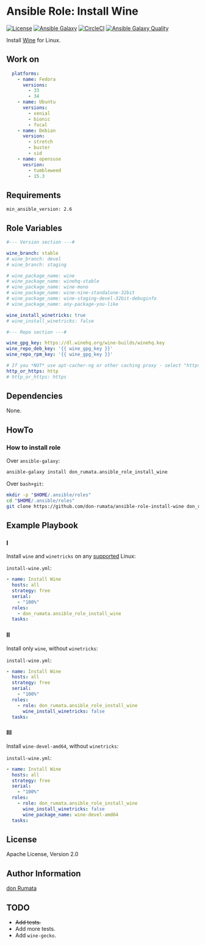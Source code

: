 # Ansible Role: Install Wine

[![License][license-image]][license-url] [![Ansible Galaxy][ansible-galaxy-image]][ansible-galaxy-url] [![CircleCI][circleci-image]][circleci-url] [![Ansible Galaxy Quality][ansible-galaxy-quality-image]][ansible-galaxy-url]

Install [Wine](https://winehq.org) for Linux.

## Work on

```yaml
  platforms:
    - name: Fedora
      versions:
        - 33
        - 34
    - name: Ubuntu
      versions:
        - xenial
        - bionic
        - focal
    - name: Debian
      version:
        - stretch
        - buster
        - sid
    - name: opensuse
      vesrion:
        - tumbleweed
        - 15.3
```

## Requirements

`min_ansible_version: 2.6`

## Role Variables

```yaml
#--- Version section ---#

wine_branch: stable
# wine_branch: devel
# wine_branch: staging

# wine_package_name: wine
# wine_package_name: winehq-stable
# wine_package_name: wine-mono
# wine_package_name: wine-nine-standalone-32bit
# wine_package_name: wine-staging-devel-32bit-debuginfo
# wine_package_name: any-package-you-like

wine_install_winetricks: true
# wine_install_winetricks: false

#--- Repo section ---#

wine_gpg_key: https://dl.winehq.org/wine-builds/winehq.key
wine_repo_deb_key: '{{ wine_gpg_key }}'
wine_repo_rpm_key: '{{ wine_gpg_key }}'

# If you *NOT* use apt-cacher-ng or other caching proxy - select "https".
http_or_https: http
# http_or_https: https
```

## Dependencies

None.

## HowTo

### How to install role

Over `ansible-galaxy`:

```bash
ansible-galaxy install don_rumata.ansible_role_install_wine
```

Over `bash+git`:

```bash
mkdir -p "$HOME/.ansible/roles"
cd "$HOME/.ansible/roles"
git clone https://github.com/don-rumata/ansible-role-install-wine don_rumata.ansible_role_install_wine
```

## Example Playbook

### I

Install `wine` and `winetricks` on any [supported](#work_on) Linux:

`install-wine.yml`:

```yaml
- name: Install Wine
  hosts: all
  strategy: free
  serial:
    - "100%"
  roles:
    - don_rumata.ansible_role_install_wine
  tasks:
```

### II

Install only `wine`, without `winetricks`:

`install-wine.yml`:

```yaml
- name: Install Wine
  hosts: all
  strategy: free
  serial:
    - "100%"
  roles:
    - role: don_rumata.ansible_role_install_wine
      wine_install_winetricks: false
  tasks:
```

### III

Install `wine-devel-amd64`, without `winetricks`:

`install-wine.yml`:

```yaml
- name: Install Wine
  hosts: all
  strategy: free
  serial:
    - "100%"
  roles:
    - role: don_rumata.ansible_role_install_wine
      wine_install_winetricks: false
      wine_package_name: wine-devel-amd64
  tasks:
```

## License

Apache License, Version 2.0

## Author Information

[don Rumata](https://github.com/don-rumata)

## TODO

- ~~Add tests.~~
- Add more tests.
- Add `wine-gecko`.

[license-image]: https://img.shields.io/github/license/don-rumata/ansible-role-install-wine.svg
[license-url]: https://opensource.org/licenses/Apache-2.0

[ansible-galaxy-image]: https://img.shields.io/badge/ansible_galaxy-don__rumata.ansible__role__install__wine-blue.svg
[ansible-galaxy-url]: https://galaxy.ansible.com/don_rumata/ansible_role_install_wine

[circleci-image]: https://circleci.com/gh/don-rumata/ansible-role-install-wine.svg?style=shield
[circleci-url]: https://circleci.com/gh/don-rumata/ansible-role-install-wine

[ansible-galaxy-quality-image]: https://img.shields.io/ansible/quality/55561
